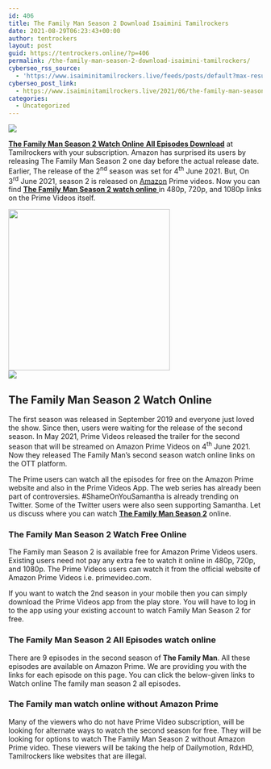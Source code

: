 ```yaml
---
id: 406
title: The Family Man Season 2 Download Isaimini Tamilrockers
date: 2021-08-29T06:23:43+00:00
author: tentrockers
layout: post
guid: https://tentrockers.online/?p=406
permalink: /the-family-man-season-2-download-isaimini-tamilrockers/
cyberseo_rss_source:
  - 'https://www.isaiminitamilrockers.live/feeds/posts/default?max-results=150&start-index=1'
cyberseo_post_link:
  - https://www.isaiminitamilrockers.live/2021/06/the-family-man-season-2-download.html
categories:
  - Uncategorized
---
```

<div class="media_block">
  <img src="https://1.bp.blogspot.com/-1xrxI858ov8/YLx_O_-M-FI/AAAAAAAAA04/baaUpZ6FxwUnF35DlRcTmplchMrhDev8ACLcBGAsYHQ/s72-c/The-Family-Man-2-Web-Series-Download-Tamilrockers-1.jpg" class="media_thumbnail" />
</div>

<meta content="The Family Man Season 2 Watch Online All Episodes Download at Tamilrockers with your subscription. Amazon has surprised its users by relea..." name="twitter:description" />

  


<center>
</center>

[**The Family Man Season 2 Watch Online** **All Episodes Download**](https://www.tamilrockers.co.nz/download-the-family-man-season-2-in-1080p/) at Tamilrockers with your subscription. Amazon has surprised its users by releasing The Family Man Season 2 one day before the actual release date. Earlier, The release of the 2<sup>nd</sup>&nbsp;season was set for 4<sup>th</sup>&nbsp;June 2021. But, On 3<sup>rd</sup>&nbsp;June 2021, season 2 is released on [Amazon](http://www.amazon.in) Prime videos. Now you can find&nbsp;[**The Family Man Season 2 watch online**&nbsp;](https://www.tamilrockers.co.nz/the-family-man-season-2-download-isaimini-tamilrockers/)in 480p, 720p, and 1080p links on the Prime Videos itself.

<div class="separator">
  <a href="https://1.bp.blogspot.com/-1xrxI858ov8/YLx_O_-M-FI/AAAAAAAAA04/baaUpZ6FxwUnF35DlRcTmplchMrhDev8ACLcBGAsYHQ/s1024/The-Family-Man-2-Web-Series-Download-Tamilrockers-1.jpg"><img border="0" data-original-height="575" data-original-width="1024" src="https://1.bp.blogspot.com/-1xrxI858ov8/YLx_O_-M-FI/AAAAAAAAA04/baaUpZ6FxwUnF35DlRcTmplchMrhDev8ACLcBGAsYHQ/s320/The-Family-Man-2-Web-Series-Download-Tamilrockers-1.jpg" width="320" /></a>
</div>



<div class="separator">
  <a href="https://www.tamilrockers.co.nz/the-family-man-season-2-watch-online-all-episodes-download-tamilrockers/" target="_blank" rel="noopener"><img border="0" data-original-height="250" data-original-width="300" src="https://1.bp.blogspot.com/-Yps1DEjoVHg/YLx_qGa1U8I/AAAAAAAAA1A/6Ic5Qs0VKA8VZWW_ExtC0OLkb9GOI9R4wCLcBGAsYHQ/s0/download.png" /></a>
</div>



## The Family Man Season 2 Watch Online

The first season was released in September 2019 and everyone just loved the show. Since then, users were waiting for the release of the second season. In May 2021, Prime Videos released the trailer for the second season that will be streamed on Amazon Prime Videos on 4<sup>th</sup>&nbsp;June 2021. Now they released The Family Man’s second season watch online links on the OTT platform.

The Prime users can watch all the episodes for free on the Amazon Prime website and also in the Prime Videos App. The web series has already been part of controversies. #ShameOnYouSamantha is already trending on Twitter. Some of the Twitter users were also seen supporting Samantha. Let us discuss where you can watch&nbsp;[**The Family Man Season 2**](https://www.tamilrockers.co.nz/the-family-man-season-2-full-episode-download-in-tamilrockers/)&nbsp;online.

### The Family Man Season 2 Watch Free Online

The Family man Season 2 is available free for Amazon Prime Videos users. Existing users need not pay any extra fee to watch it online in 480p, 720p, and 1080p. The Prime Videos users can watch it from the official website of Amazon Prime Videos i.e. primevideo.com.

If you want to watch the 2nd season in your mobile then you can simply download the Prime Videos app from the play store. You will have to log in to the app using your existing account to watch Family Man Season 2 for free.

### The Family Man Season 2 All Episodes watch online

There are 9 episodes in the second season of&nbsp;**The Family Man**. All these episodes are available on Amazon Prime. We are providing you with the links for each episode on this page. You can click the below-given links to Watch online The family man season 2 all episodes.

### The Family man watch online without Amazon Prime

Many of the viewers who do not have Prime Video subscription, will be looking for alternate ways to watch the second season for free. They will be looking for options to watch The Family Man Season 2 without Amazon Prime video. These viewers will be taking the help of Dailymotion, RdxHD, Tamilrockers like websites that are illegal.

<center>
</center>